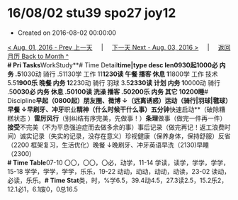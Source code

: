 # 16/08/02 stu39 spo27 joy12

* Created on 2016-08-02 00:00:00

[&lt; Aug. 01, 2016 - Prev 上一天](d01.md)     \|     [下一天 Next - Aug. 03, 2016 &gt;](d03.md)     \|     [返回月历 Back to Month ^](index.md)   
**\# Pri Tasks**WorkStudy**\# Time Detail**time\|type desc len0930起1000必 内务 .5**1030动 骑行 .51130学 工作 11**1230读 午餐 播客 休息 1**1800学 工作 技术 5.5**1900乐 晚餐 内务 1**2230动 骑行 羽球 3.5**2330读 计划 内务 1**0000动 骑行 .5**0030必 内务 休息 .50100读 洗澡 播客 .50200乐 内务 其它 10200睡**\# Discipline**早起（0800起）朋友圈、微博 ↓（远离诱惑）运动（骑行\|羽球\|毽球）早餐 ↓早刷牙、冲牙**职业**精神（什么时候干什么事）五分钟**快速启动**（破除糟糕状态 ）**雷厉风行**（别纠结有序完美，先做事！）**条理**做事（做完一件再一件）**接受**不完美（不为平息强迫症而去做多余的事）事后记录（做完再记！返工浪费时间）诚实记录（失实的记录，没存在意义）珍视健康（保养身体，保持舒服）反省（2200 框架复习，生活优化）晚餐 ↓晚刷牙、冲牙英语早洗（2130\)早睡（2300）  
**\# Time Table**07-10 〇〇，〇〇，〇必，动学，11-14 学读，读学，学学，学学，15-18 学学，学学，学学，乐乐，19-22 动动，动动，动动，动读，23-02 读动，必读，乐乐。**\# Time Stat**类，时，%学6.5，39.4动4.5，27.3读2.5，15.2乐2，12.1必1，6.1废0，0总16.5

